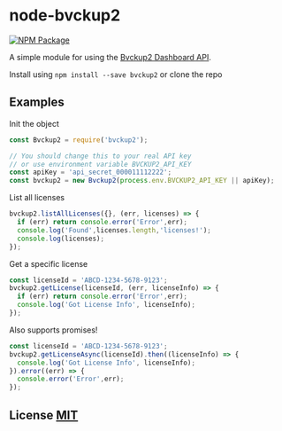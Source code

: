 # node-bvckup2

[![NPM Package](https://img.shields.io/npm/v/bvckup2.svg?style=flat-square)](https://www.npmjs.org/package/bvckup2)

A simple module for using the [Bvckup2 Dashboard API](https://bvckup2.com/customer/api/).

Install using `npm install --save bvckup2` or clone the repo

## Examples

Init the object

``` javascript
const Bvckup2 = require('bvckup2');

// You should change this to your real API key
// or use environment variable BVCKUP2_API_KEY
const apiKey = 'api_secret_000011112222';
const bvckup2 = new Bvckup2(process.env.BVCKUP2_API_KEY || apiKey);
```

List all licenses

``` javascript
bvckup2.listAllLicenses({}, (err, licenses) => {
  if (err) return console.error('Error',err);
  console.log('Found',licenses.length,'licenses!');
  console.log(licenses);
});
```

Get a specific license

``` javascript
const licenseId = 'ABCD-1234-5678-9123';
bvckup2.getLicense(licenseId, (err, licenseInfo) => {
  if (err) return console.error('Error',err);
  console.log('Got License Info', licenseInfo);
});
```

Also supports promises!

``` javascript
const licenseId = 'ABCD-1234-5678-9123';
bvckup2.getLicenseAsync(licenseId).then((licenseInfo) => {
  console.log('Got License Info', licenseInfo);
}).error((err) => {
  console.error('Error',err);
});
```

## License [MIT](LICENSE)
